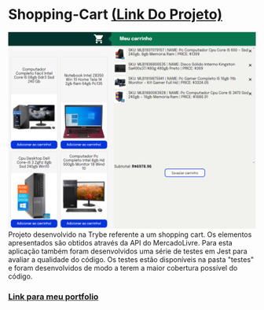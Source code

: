 # Shopping-Cart [(Link Do Projeto)](https://leandroteixeira.github.io/Shopping-Cart/)
![Imagem do Projeto](Image.png)
Projeto desenvolvido na Trybe referente a um shopping cart. Os elementos apresentados são obtidos através da API do MercadoLivre.
Para esta aplicação também foram desenvolvidos uma série de testes em Jest para avaliar a qualidade do código. Os testes estão disponíveis na pasta "testes" e foram desenvolvidos de modo a terem a maior cobertura possível do código.

### [Link para meu portfolio](https://leandroteixeira.github.io/)
